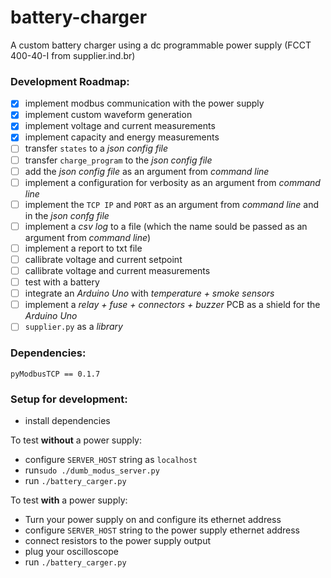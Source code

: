 # battery-charger
A custom battery charger using a dc programmable power supply (FCCT 400-40-I from supplier.ind.br)

### Development Roadmap:
- [x] implement modbus communication with the power supply  
- [x] implement custom waveform generation  
- [x] implement voltage and current measurements  
- [x] implement capacity and energy measurements  
- [ ] transfer `states` to a _json config file_  
- [ ] transfer `charge_program` to the _json config file_  
- [ ] add the _json config file_ as an argument from _command line_  
- [ ] implement a configuration for verbosity  as an argument from _command line_  
- [ ] implement the `TCP IP` and `PORT` as an argument from _command line_ and in the _json confg file_  
- [ ] implement a _csv log_ to a file (which the name sould be passed as an argument from _command line_)
- [ ] implement a report to txt file
- [ ] callibrate voltage and current setpoint  
- [ ] callibrate voltage and current measurements  
- [ ] test with a battery  
- [ ] integrate an _Arduino Uno_ with _temperature + smoke sensors_  
- [ ] implement a _relay + fuse + connectors + buzzer_ PCB as a shield for the _Arduino Uno_  
- [ ] `supplier.py` as a _library_  

### Dependencies:
  `pyModbusTCP == 0.1.7`
  
### Setup for development:
- install dependencies

To test **without** a power supply:  
- configure `SERVER_HOST` string as `localhost`  
- run`sudo ./dumb_modus_server.py`  
- run `./battery_carger.py`  

To test **with** a power supply:
- Turn your power supply on and configure its ethernet address  
- configure `SERVER_HOST` string to the power supply ethernet address  
- connect resistors to the power supply output  
- plug your oscilloscope  
- run `./battery_carger.py`  
